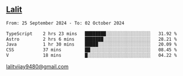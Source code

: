 ## [Lalit](https://lalit.sh)

<!--START_SECTION:waka-->

```txt
From: 25 September 2024 - To: 02 October 2024

TypeScript    2 hrs 23 mins   ████████░░░░░░░░░░░░░░░░░   31.92 %
Astro         2 hrs 6 mins    ███████░░░░░░░░░░░░░░░░░░   28.21 %
Java          1 hr 30 mins    █████░░░░░░░░░░░░░░░░░░░░   20.09 %
CSS           37 mins         ██░░░░░░░░░░░░░░░░░░░░░░░   08.45 %
V             18 mins         █░░░░░░░░░░░░░░░░░░░░░░░░   04.22 %
```

<!--END_SECTION:waka-->

lalitvijay9480@gmail.com
